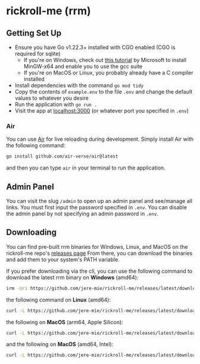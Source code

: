 # rickroll-me (rrm)

## Getting Set Up

- Ensure you have Go v1.22.3+ installed with CGO enabled (CGO is required for sqlite)
    - If you're on Windows, check out [this tutorial](https://code.visualstudio.com/docs/languages/cpp#_example-install-mingwx64-on-windows) by Microsoft to install MinGW-x64 and enable you to use the gcc suite
    - If you're on MacOS or Linux, you probably already have a C compiler installed
- Install dependencies with the command `go mod tidy`
- Copy the contents of `example.env` to the file `.env` and change the default values to whatever you desire
- Run the application with `go run .`
- Visit the app at [localhost:3000](http://localhost:3000) (or whatever port you specified in `.env`)

### Air

You can use [Air](https://github.com/air-verse/air) for live reloading during development. Simply install Air with the following command:

```sh
go install github.com/air-verse/air@latest
```

and then you can type `air` in your terminal to run the application.

## Admin Panel

You can visit the slug `/admin` to open up an admin panel and see/manage all links. You must first input the password specified in `.env`. You can disable the admin panel by not specifying an admin password in `.env`.

## Downloading

You can find pre-built rrm binaries for Windows, Linux, and MacOS on the rickroll-me repo's [releases page](https://github.com/jere-mie/rickroll-me/releases/latest) From there, you can download the binaries and add them to your system's PATH variable.

If you prefer downloading via the cli, you can use the following command to download the latest rrm binary on **Windows** (amd64):

```sh
irm -Uri https://github.com/jere-mie/rickroll-me/releases/latest/download/rrm_windows_amd64.exe -O rrm.exe
```

the following command on **Linux** (amd64):

```sh
curl -L https://github.com/jere-mie/rickroll-me/releases/latest/download/rrm_linux_amd64 -o rrm && chmod +x rrm
```

the following on **MacOS** (arm64, Apple Silicon):

```sh
curl -L https://github.com/jere-mie/rickroll-me/releases/latest/download/rrm_darwin_arm64 -o rrm && chmod +x rrm
```

and the following on **MacOS** (amd64, Intel):

```sh
curl -L https://github.com/jere-mie/rickroll-me/releases/latest/download/rrm_darwin_amd64 -o rrm && chmod +x rrm
```

